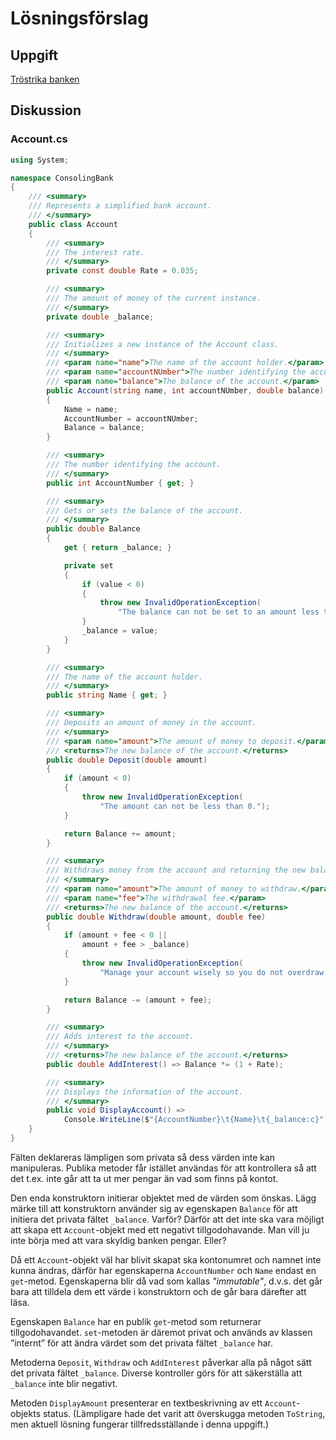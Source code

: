 # Lösningsförslag

## Uppgift

[Tröstrika banken](https://coursepress.gitbook.io/1dv024/ovningsuppgifter/del-2/trostrika-banken)

## Diskussion

### Account.cs

```c#
using System;

namespace ConsolingBank
{
    /// <summary>
    /// Represents a simplified bank account.
    /// </summary>
    public class Account
    {
        /// <summary>
        /// The interest rate.
        /// </summary>
        private const double Rate = 0.035;

        /// <summary>
        /// The amount of money of the current instance. 
        /// </summary>
        private double _balance;

        /// <summary>
        /// Initializes a new instance of the Account class.
        /// </summary>
        /// <param name="name">The name of the account holder.</param>
        /// <param name="accountNUmber">The number identifying the account.</param>
        /// <param name="balance">The balance of the account.</param>
        public Account(string name, int accountNUmber, double balance)
        {
            Name = name;
            AccountNumber = accountNUmber;
            Balance = balance;
        }

        /// <summary>
        /// The number identifying the account.
        /// </summary>
        public int AccountNumber { get; }

        /// <summary>
        /// Gets or sets the balance of the account.
        /// </summary>
        public double Balance
        {
            get { return _balance; }

            private set
            {
                if (value < 0)
                {
                    throw new InvalidOperationException(
                        "The balance can not be set to an amount less than 0.");
                }
                _balance = value;
            }
        }

        /// <summary>
        /// The name of the account holder.
        /// </summary>
        public string Name { get; }

        /// <summary>
        /// Deposits an amount of money in the account.
        /// </summary>
        /// <param name="amount">The amount of money to deposit.</param>
        /// <returns>The new balance of the account.</returns>
        public double Deposit(double amount)
        {
            if (amount < 0)
            {
                throw new InvalidOperationException(
                    "The amount can not be less than 0.");
            }

            return Balance += amount;
        }

        /// <summary>
        /// Withdraws money from the account and returning the new balance.
        /// </summary>
        /// <param name="amount">The amount of money to withdraw.</param>
        /// <param name="fee">The withdrawal fee.</param>
        /// <returns>The new balance of the account.</returns>
        public double Withdraw(double amount, double fee)
        {
            if (amount + fee < 0 ||
                amount + fee > _balance)
            {
                throw new InvalidOperationException(
                    "Manage your account wisely so you do not overdraw.");
            }

            return Balance -= (amount + fee);
        }

        /// <summary>
        /// Adds interest to the account.
        /// </summary>
        /// <returns>The new balance of the account.</returns>
        public double AddInterest() => Balance *= (1 + Rate);

        /// <summary>
        /// Displays the information of the account.
        /// </summary>
        public void DisplayAccount() => 
            Console.WriteLine($"{AccountNumber}\t{Name}\t{_balance:c}");
    }
}
```

Fälten deklareras lämpligen som privata så dess värden inte kan manipuleras. Publika metoder får istället användas för att kontrollera så att det t.ex. inte går att ta ut mer pengar än vad som finns på kontot.

Den enda konstruktorn initierar objektet med de värden som önskas. Lägg märke till att konstruktorn använder sig av egenskapen `Balance` för att initiera det privata fältet `_balance`. Varför? Därför att det inte ska vara möjligt att skapa ett `Account`-objekt med ett negativt tillgodohavande. Man vill ju inte börja med att vara skyldig banken pengar. Eller?

Då ett `Account`-objekt väl har blivit skapat ska kontonumret och namnet inte kunna ändras, därför har egenskaperna `AccountNumber` och `Name` endast en `get`-metod. Egenskaperna blir då vad som kallas _"immutable"_, d.v.s. det går bara att tilldela dem ett värde i konstruktorn och de går bara därefter att läsa.

Egenskapen `Balance` har en publik `get`-metod som returnerar tillgodohavandet. `set`-metoden är däremot privat och används av klassen ”internt” för att ändra värdet som det privata fältet `_balance` har.

Metoderna `Deposit`, `Withdraw` och `AddInterest` påverkar alla på något sätt det privata fältet `_balance`. Diverse kontroller görs för att säkerställa att `_balance` inte blir negativt.

Metoden `DisplayAmount` presenterar en textbeskrivning av ett `Account`-objekts status. (Lämpligare hade det varit att överskugga metoden `ToString`, men aktuell lösning fungerar tillfredsställande i denna uppgift.)